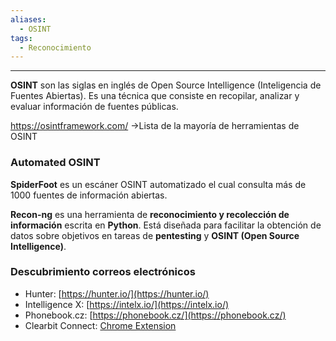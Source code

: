 ```yaml
---
aliases:
  - OSINT
tags:
  - Reconocimiento
---
```

---
**OSINT** son las siglas en inglés de Open Source Intelligence (Inteligencia de Fuentes Abiertas). Es una técnica que consiste en recopilar, analizar y evaluar información de fuentes públicas.

https://osintframework.com/ ->Lista de la mayoría de herramientas de OSINT

### Automated OSINT
**SpiderFoot** es un escáner OSINT automatizado el cual consulta más de 1000 fuentes de información abiertas.

**Recon-ng** es una herramienta de **reconocimiento y recolección de información** escrita en **Python**. Está diseñada para facilitar la obtención de datos sobre objetivos en tareas de **pentesting** y **OSINT (Open Source Intelligence)**.

### Descubrimiento correos electrónicos
- Hunter: [https://hunter.io/](https://hunter.io/)
- Intelligence X: [https://intelx.io/](https://intelx.io/)
- Phonebook.cz: [https://phonebook.cz/](https://phonebook.cz/)
- Clearbit Connect: [Chrome Extension](https://chrome.google.com/webstore/detail/clearbit-connect-free-ver/pmnhcgfcafcnkbengdcanjablaabjplo)
